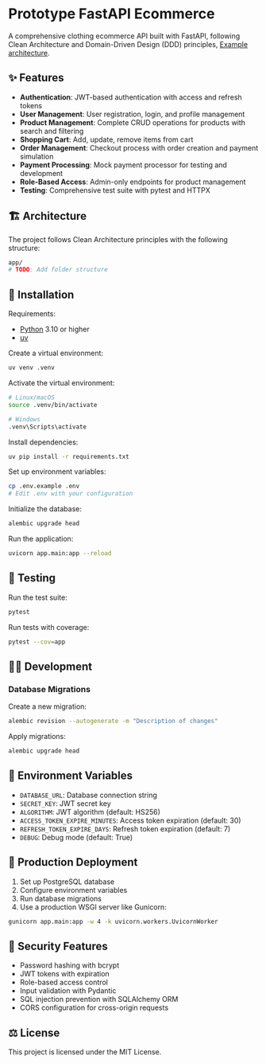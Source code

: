 # Prototype FastAPI Ecommerce

A comprehensive clothing ecommerce API built with FastAPI, following Clean Architecture and Domain-Driven Design (DDD) principles, [Example architecture](./arquitecture.md).

<!-- TODO: Add image and video -->
<!-- [Main](.main.webp) -->
<!-- [Youtube video](https://youtu.be/dQw4w9WgXcQ) -->

## ✨ Features

* **Authentication**: JWT-based authentication with access and refresh tokens
* **User Management**: User registration, login, and profile management
* **Product Management**: Complete CRUD operations for products with search and filtering
* **Shopping Cart**: Add, update, remove items from cart
* **Order Management**: Checkout process with order creation and payment simulation
* **Payment Processing**: Mock payment processor for testing and development
* **Role-Based Access**: Admin-only endpoints for product management
* **Testing**: Comprehensive test suite with pytest and HTTPX

## 🏗️ Architecture

The project follows Clean Architecture principles with the following structure:

```bash
app/
# TODO: Add folder structure
```

## 💾 Installation

Requirements:

* [Python](https://www.python.org/) 3.10 or higher
* [uv](https://docs.astral.sh/uv/guides/install-python/)

Create a virtual environment:

```bash
uv venv .venv
```

Activate the virtual environment:

```bash
# Linux/macOS
source .venv/bin/activate

# Windows
.venv\Scripts\activate
```

Install dependencies:

```bash
uv pip install -r requirements.txt
```

Set up environment variables:

```bash
cp .env.example .env
# Edit .env with your configuration
```

Initialize the database:

```bash
alembic upgrade head
```

Run the application:

```bash
uvicorn app.main:app --reload
```

## 🧪 Testing

Run the test suite:

```bash
pytest
```

Run tests with coverage:

```bash
pytest --cov=app
```

## 🧑‍💻 Development

### Database Migrations

Create a new migration:

```bash
alembic revision --autogenerate -m "Description of changes"
```

Apply migrations:

```bash
alembic upgrade head
```

## 🔧 Environment Variables

* `DATABASE_URL`: Database connection string
* `SECRET_KEY`: JWT secret key
* `ALGORITHM`: JWT algorithm (default: HS256)
* `ACCESS_TOKEN_EXPIRE_MINUTES`: Access token expiration (default: 30)
* `REFRESH_TOKEN_EXPIRE_DAYS`: Refresh token expiration (default: 7)
* `DEBUG`: Debug mode (default: True)

## 🚀 Production Deployment

1. Set up PostgreSQL database
2. Configure environment variables
3. Run database migrations
4. Use a production WSGI server like Gunicorn:

```bash
gunicorn app.main:app -w 4 -k uvicorn.workers.UvicornWorker
```

## 🔐 Security Features

* Password hashing with bcrypt
* JWT tokens with expiration
* Role-based access control
* Input validation with Pydantic
* SQL injection prevention with SQLAlchemy ORM
* CORS configuration for cross-origin requests

## ⚖️ License

This project is licensed under the MIT License.
